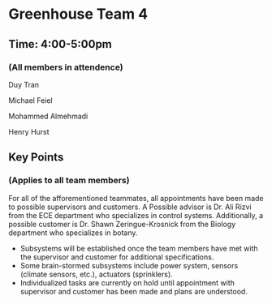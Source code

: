 # Greenhouse Team 4

## Time: 4:00-5:00pm
### (All members in attendence)
Duy Tran

Michael Feiel

Mohammed Almehmadi

Henry Hurst
## Key Points
### (Applies to all team members)

For all of the afforementioned teammates, all appointments have been made to possible supervisors and customers. A Possible advisor is Dr. Ali Rizvi from the ECE department who specializes in control systems. Additionally, a possible customer is Dr. Shawn  Zeringue-Krosnick from the Biology department who specializes in botany. 

* Subsystems will be established once the team members have met with the supervisor and customer for additional specifications. 
* Some brain-stormed subsystems include power system, sensors (climate sensors, etc.), actuators (sprinklers).
* Individualized tasks are currently on hold until appointment with supervisor and customer has been made and plans are understood.
